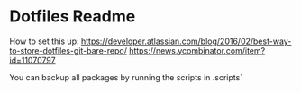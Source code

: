 # Dotfiles Readme


How to set this up: https://developer.atlassian.com/blog/2016/02/best-way-to-store-dotfiles-git-bare-repo/
https://news.ycombinator.com/item?id=11070797

You can backup all packages by running the scripts in .scripts`
